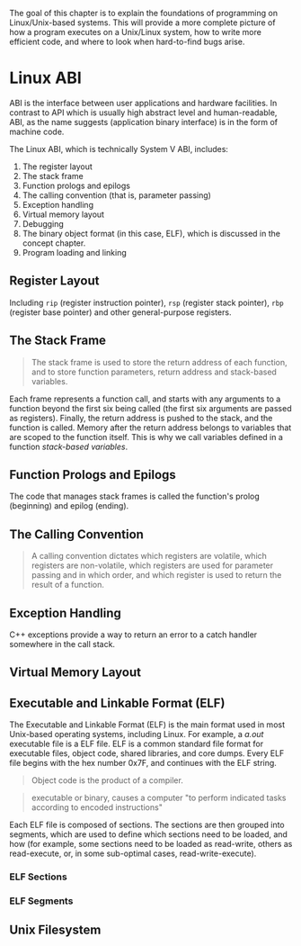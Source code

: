 The goal of this chapter is to explain the foundations of programming on Linux/Unix-based systems. This will provide a more complete picture of how a program executes on a Unix/Linux system, how to write more efficient code, and where to look when hard-to-find bugs arise.

# Linux ABI

ABI is the interface between user applications and hardware facilities. In contrast to API which is usually high abstract level and human-readable, ABI, as the name suggests (application binary interface) is in the form of machine code.

The Linux ABI, which is technically System V ABI, includes:
1. The register layout
2. The stack frame
3. Function prologs and epilogs
4. The calling convention (that is, parameter passing)
5. Exception handling
6. Virtual memory layout
7. Debugging
8. The binary object format (in this case, ELF), which is discussed in the concept chapter.
9. Program loading and linking

## Register Layout

Including `rip` (register instruction pointer), `rsp` (register stack pointer), `rbp` (register base pointer) and other general-purpose registers.

## The Stack Frame

>The stack frame is used to store the return address of each function, and to store function parameters, return address and stack-based variables.

Each frame represents a function call, and starts with any arguments to a function beyond the first six being called (the first six arguments are passed as registers). Finally, the return address is pushed to the stack, and the function is called. Memory after the return address belongs to variables that are scoped to the function itself. This is why we call variables defined in a function *stack-based variables*. 

## Function Prologs and Epilogs

The code that manages stack frames is called the function's prolog (beginning) and epilog (ending).

## The Calling Convention

>A calling convention dictates which registers are volatile, which registers are non-volatile, which registers are used for parameter passing and in which order, and which register is used to return the result of a function.

## Exception Handling

C++ exceptions provide a way to return an error to a catch handler somewhere in the call stack.

## Virtual Memory Layout

## Executable and Linkable Format (ELF)

The Executable and Linkable Format (ELF) is the main format used in most Unix-based operating systems, including Linux. For example, a *a.out* executable file is a ELF file. ELF is a common standard file format for executable files, object code, shared libraries, and core dumps. Every ELF file begins with the hex number 0x7F, and continues with the ELF string.

>Object code is the product of a compiler.

>executable or binary, causes a computer "to perform indicated tasks according to encoded instructions"


Each ELF file is composed of sections. The sections are then grouped into segments, which are used to define which sections need to be loaded, and how (for example, some sections need to be loaded as read-write, others as read-execute, or, in some sub-optimal cases, read-write-execute).

### ELF Sections

### ELF Segments

## Unix Filesystem


